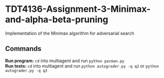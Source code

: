 # TDT4136-Assignment-3-Minimax-and-alpha-beta-pruning
Implementation of the Minimax algorithm for adversarial search
## Commands
**Run program:** `cd` into multiagent and run `python pacman.py`<br />
**Run tests:** `cd` into multiagent and run `python autograder.py -q q2` or `python autograder.py -q q3`
